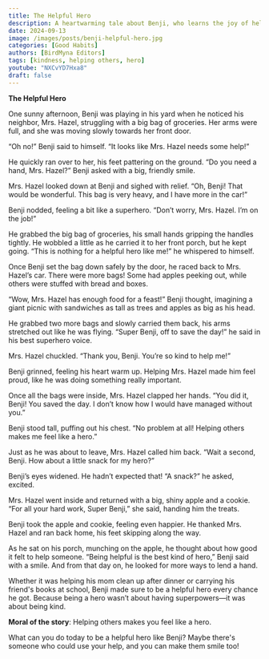 ```yaml
---
title: The Helpful Hero
description: A heartwarming tale about Benji, who learns the joy of helping others and being a hero in everyday life.
date: 2024-09-13
image: /images/posts/benji-helpful-hero.jpg
categories: [Good Habits]
authors: [BirdMyna Editors]
tags: [kindness, helping others, hero]
youtube: "NXCvYD7Hxa8"
draft: false
---
```


**The Helpful Hero**

One sunny afternoon, Benji was playing in his yard when he noticed his neighbor, Mrs. Hazel, struggling with a big bag of groceries. Her arms were full, and she was moving slowly towards her front door.

“Oh no!” Benji said to himself. “It looks like Mrs. Hazel needs some help!”

He quickly ran over to her, his feet pattering on the ground. “Do you need a hand, Mrs. Hazel?” Benji asked with a big, friendly smile.

Mrs. Hazel looked down at Benji and sighed with relief. “Oh, Benji! That would be wonderful. This bag is very heavy, and I have more in the car!”

Benji nodded, feeling a bit like a superhero. “Don’t worry, Mrs. Hazel. I’m on the job!”

He grabbed the big bag of groceries, his small hands gripping the handles tightly. He wobbled a little as he carried it to her front porch, but he kept going. “This is nothing for a helpful hero like me!” he whispered to himself.

Once Benji set the bag down safely by the door, he raced back to Mrs. Hazel’s car. There were more bags! Some had apples peeking out, while others were stuffed with bread and boxes.

“Wow, Mrs. Hazel has enough food for a feast!” Benji thought, imagining a giant picnic with sandwiches as tall as trees and apples as big as his head.

He grabbed two more bags and slowly carried them back, his arms stretched out like he was flying. “Super Benji, off to save the day!” he said in his best superhero voice.

Mrs. Hazel chuckled. “Thank you, Benji. You’re so kind to help me!”

Benji grinned, feeling his heart warm up. Helping Mrs. Hazel made him feel proud, like he was doing something really important.

Once all the bags were inside, Mrs. Hazel clapped her hands. “You did it, Benji! You saved the day. I don’t know how I would have managed without you.”

Benji stood tall, puffing out his chest. “No problem at all! Helping others makes me feel like a hero.”

Just as he was about to leave, Mrs. Hazel called him back. “Wait a second, Benji. How about a little snack for my hero?”

Benji’s eyes widened. He hadn’t expected that! “A snack?” he asked, excited.

Mrs. Hazel went inside and returned with a big, shiny apple and a cookie. “For all your hard work, Super Benji,” she said, handing him the treats.

Benji took the apple and cookie, feeling even happier. He thanked Mrs. Hazel and ran back home, his feet skipping along the way.

As he sat on his porch, munching on the apple, he thought about how good it felt to help someone. “Being helpful is the best kind of hero,” Benji said with a smile. And from that day on, he looked for more ways to lend a hand.

Whether it was helping his mom clean up after dinner or carrying his friend's books at school, Benji made sure to be a helpful hero every chance he got. Because being a hero wasn’t about having superpowers—it was about being kind.

**Moral of the story**: Helping others makes you feel like a hero.

What can you do today to be a helpful hero like Benji? Maybe there's someone who could use your help, and you can make them smile too!
